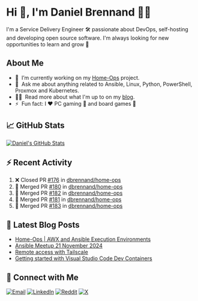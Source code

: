 # Hi 👋, I'm Daniel Brennand 👨‍💻

I'm a Service Delivery Engineer 🛠 passionate about DevOps, self-hosting and developing open source software. I'm always looking for new opportunities to learn and grow 🌱

## About Me

- 🔭 &nbsp;I’m currently working on my [Home-Ops](https://github.com/dbrennand/home-ops) project.
- 💬 &nbsp;Ask me about anything related to Ansible, Linux, Python, PowerShell, Proxmox and Kubernetes.
- 👨‍💻 &nbsp;Read more about what I'm up to on my [blog](https://dbren.uk).
- ⚡ &nbsp;Fun fact: I ❤️ PC gaming 👾 and board games 🎲

## 📈 GitHub Stats

[![Daniel's GitHub Stats](https://github-readme-stats.vercel.app/api?username=dbrennand&show_icons=true&count_private=true&hide_border=true&theme=dark)](https://github.com/anuraghazra/github-readme-stats)

## ⚡ Recent Activity

<!--START_SECTION:activity-->
1. ❌ Closed PR [#176](https://github.com/dbrennand/home-ops/pull/176) in [dbrennand/home-ops](https://github.com/dbrennand/home-ops)
2. 🎉 Merged PR [#180](https://github.com/dbrennand/home-ops/pull/180) in [dbrennand/home-ops](https://github.com/dbrennand/home-ops)
3. 🎉 Merged PR [#182](https://github.com/dbrennand/home-ops/pull/182) in [dbrennand/home-ops](https://github.com/dbrennand/home-ops)
4. 🎉 Merged PR [#181](https://github.com/dbrennand/home-ops/pull/181) in [dbrennand/home-ops](https://github.com/dbrennand/home-ops)
5. 🎉 Merged PR [#183](https://github.com/dbrennand/home-ops/pull/183) in [dbrennand/home-ops](https://github.com/dbrennand/home-ops)
<!--END_SECTION:activity-->

## 📝 Latest Blog Posts

<!-- BLOG-POST-LIST:START -->
- [Home-Ops | AWX and Ansible Execution Environments](https://danielbrennand.com/blog/homeops-ansible-ee/)
- [Ansible Meetup 21 November 2024](https://danielbrennand.com/blog/ansible-meetup-21-november/)
- [Remote access with Tailscale](https://danielbrennand.com/blog/tailscale/)
- [Getting started with Visual Studio Code Dev Containers](https://danielbrennand.com/blog/vscode-dev-containers/)
<!-- BLOG-POST-LIST:END -->

## 💬 Connect with Me

[![Email](https://img.shields.io/badge/Email-D14836?style=flat&logo=gmail&logoColor=white)](mailto:contact@danielbrennand.com) [![LinkedIn](https://img.shields.io/badge/Linkedin-%230077B5.svg?style=flat&logo=linkedin&logoColor=white)](https://www.linkedin.com/in/dbrenuk) [![Reddit](https://img.shields.io/badge/Reddit-FF4500?style=flat&logo=reddit&logoColor=white)](https://www.reddit.com/user/dbrenuk) [![X](https://img.shields.io/badge/X-%23000000.svg?style=flat&logo=X&logoColor=white)](https://twitter.com/dbrenuk)
